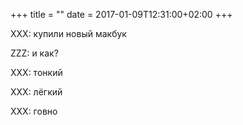 +++
title = ""
date = 2017-01-09T12:31:00+02:00
+++

XXX: купили новый макбук


ZZZ: и как?


XXX: тонкий


XXX: лёгкий


XXX: говно


